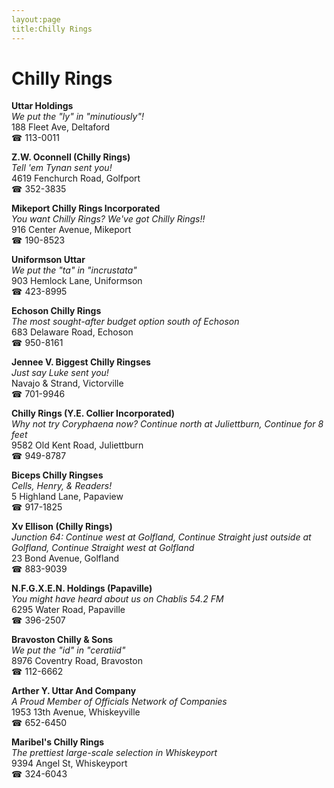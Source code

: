 ```yaml
---
layout:page
title:Chilly Rings
---
```

# Chilly Rings

**Uttar Holdings**  
_We put the "ly" in "minutiously"!_  
188 Fleet Ave, Deltaford  
☎ 113-0011



**Z.W. Oconnell (Chilly Rings)**  
_Tell 'em Tynan sent you!_  
4619 Fenchurch Road, Golfport  
☎ 352-3835



**Mikeport Chilly Rings Incorporated**  
_You want Chilly Rings? We've got Chilly Rings!!_  
916 Center Avenue, Mikeport  
☎ 190-8523



**Uniformson Uttar**  
_We put the "ta" in "incrustata"_  
903 Hemlock Lane, Uniformson  
☎ 423-8995



**Echoson Chilly Rings**  
_The most sought-after budget option south of Echoson_  
683 Delaware Road, Echoson  
☎ 950-8161



**Jennee V. Biggest Chilly Ringses**  
_Just say Luke sent you!_  
Navajo & Strand, Victorville  
☎ 701-9946



**Chilly Rings (Y.E. Collier Incorporated)**  
_Why not try Coryphaena now? 
Continue north at Juliettburn, Continue for 8 feet_  
9582 Old Kent Road, Juliettburn  
☎ 949-8787



**Biceps Chilly Ringses**  
_Cells, Henry, & Readers!_  
5 Highland Lane, Papaview  
☎ 917-1825



**Xv Ellison (Chilly Rings)**  
_Junction 64: Continue west at Golfland, Continue Straight just outside at Golfland, Continue Straight west at Golfland_  
23 Bond Avenue, Golfland  
☎ 883-9039



**N.F.G.X.E.N. Holdings (Papaville)**  
_You might have heard about us on Chablis 54.2 FM_  
6295 Water Road, Papaville  
☎ 396-2507



**Bravoston Chilly & Sons**  
_We put the "id" in "ceratiid"_  
8976 Coventry Road, Bravoston  
☎ 112-6662



**Arther Y. Uttar And Company**  
_A Proud Member of Officials Network of Companies_  
1953 13th Avenue, Whiskeyville  
☎ 652-6450



**Maribel's Chilly Rings**  
_The prettiest large-scale selection in Whiskeyport_  
9394 Angel St, Whiskeyport  
☎ 324-6043



